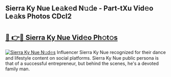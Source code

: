 ## Sierra Ky Nue Le𝚊k𝚎d N𝚞𝚍e - Part-tXu Vid𝚎o Le𝚊ks Photos CDcI2

# <h2><a href="http://fb6kyuc.evod.top/?m=Sierra+Ky+Nue">🔗 👉🔴 Sierra Ky Nue Vid𝚎o Ph𝚘t𝚘s</a></h2>

[![Sierra Ky Nue N𝚞d𝚎s](https://i.imgur.com/8V9OHl7.gif)](http://fb6kyuc.evod.top/?m=Sierra+Ky+Nue)
Influencer Sierra Ky Nue recognized for their dance and lifestyle content on social platforms. Sierra Ky Nue public persona is that of a successful entrepreneur, but behind the scenes, he's a devoted family man. 
